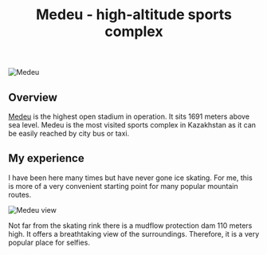﻿---
title: Medeu - high-altitude sports complex
username: nikkom
tags: 11
latitude: 43.157171175100935
longitude: 77.05939378694426
---

<p><img src="images/0001_medeu.jpg" alt="Medeu" title="Medeu - July 7, 2022"></p>

## Overview

[Medeu](https://en.wikipedia.org/wiki/Medeu) is the highest open stadium in operation. It sits 1691 meters above sea level. Medeu is the most visited sports complex in Kazakhstan as it can be easily reached by city bus or taxi.

## My experience

I have been here many times but have never gone ice skating. For me, this is more of a very convenient starting point for many popular mountain routes. 

<p><img src="images/0001_medeu_view.jpg" alt="Medeu view" title="Medeu view - May 6, 2023"></p>

Not far from the skating rink there is a mudflow protection dam 110 meters high. It offers a breathtaking view of the surroundings. Therefore, it is a very popular place for selfies.